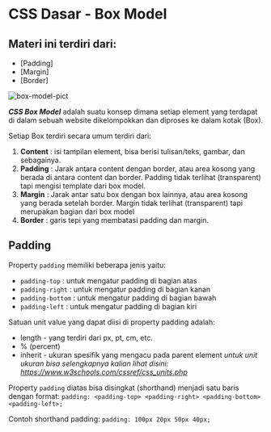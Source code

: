 # CSS Dasar - Box Model

## Materi ini terdiri dari:
* [Padding]
* [Margin]
* [Border]

![box-model-pict](https://user-images.githubusercontent.com/70443393/210925275-b0c5f817-b79f-486c-ab2a-d39de01ee73f.jpg)

***CSS Box Model*** adalah suatu konsep dimana setiap element yang terdapat di dalam sebuah website dikelompokkan dan diproses ke dalam kotak (Box).

Setiap Box terdiri secara umum terdiri dari:
1. **Content** : isi tampilan element, bisa berisi tulisan/teks, gambar, dan sebagainya.
2. **Padding** : Jarak antara content dengan border, atau area kosong yang berada di antara content dan border. Padding tidak terlihat (transparent) tapi mengisi template dari box model.
3. **Margin** : Jarak antar satu box dengan box lainnya, atau area kosong yang berada setelah border. Margin tidak terlihat (transparent) tapi merupakan bagian dari box model
4. **Border** : garis tepi yang membatasi padding dan margin.

## Padding
Property `padding` memiliki beberapa jenis yaitu:
* `padding-top` : untuk mengatur padding di bagian atas
* `padding-right` : untuk mengatur padding di bagian kanan
* `padding-bottom` : untuk mengatur padding di bagian bawah
* `padding-left` :  untuk mengatur padding di bagian kiri

Satuan unit value yang dapat diisi di property padding adalah:
* length - yang terdiri dari px, pt, cm, etc.
* % (percent)
* inherit - ukuran spesifik yang mengacu pada parent element
*untuk unit ukuran bisa selengkapnya kalian lihat disini: https://www.w3schools.com/cssref/css_units.php*

Property `padding` diatas bisa disingkat (shorthand) menjadi satu baris dengan format: `padding: <padding-top> <padding-right> <padding-bottom> <padding-left>;`

Contoh shorthand padding: `padding: 100px 20px 50px 40px;`


